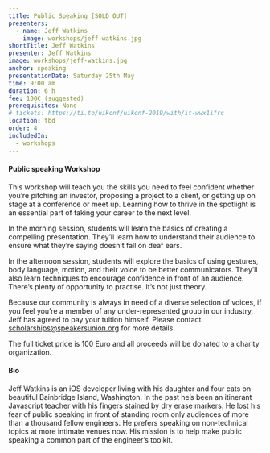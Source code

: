 ```yaml
---
title: Public Speaking [SOLD OUT]
presenters:
  - name: Jeff Watkins
    image: workshops/jeff-watkins.jpg
shortTitle: Jeff Watkins
presenter: Jeff Watkins
image: workshops/jeff-watkins.jpg
anchor: speaking
presentationDate: Saturday 25th May
time: 9:00 am
duration: 6 h
fee: 100€ (suggested)
prerequisites: None
# tickets: https://ti.to/uikonf/uikonf-2019/with/it-wwx1ifrc
location: tbd
order: 4
includedIn: 
  - workshops
---
```


#### Public speaking Workshop

This workshop will teach you the skills you need to feel confident whether you’re pitching an investor, proposing a project to a client, or getting up on stage at a conference or meet up. Learning how to thrive in the spotlight is an essential part of taking your career to the next level. 

In the morning session, students will learn the basics of creating a compelling presentation. They’ll learn how to understand their audience to ensure what they’re saying doesn’t fall on deaf ears.
 
In the afternoon session, students will explore the basics of using gestures, body language, motion, and their voice to be better communicators. They’ll also learn techniques to encourage confidence in front of an audience. There’s plenty of opportunity to practise. It’s not just theory.

Because our community is always in need of a diverse selection of voices, if you feel you’re a member of any under-represented group in our industry, Jeff has agreed to pay your tuition himself. Please contact scholarships@speakersunion.org for more details.

The full ticket price is 100 Euro and all proceeds will be donated to a charity organization.

#### Bio

Jeff Watkins is an iOS developer living with his daughter and four cats on beautiful Bainbridge Island, Washington. In the past he’s been an itinerant Javascript teacher with his fingers stained by dry erase markers. He lost his fear of public speaking in front of standing room only audiences of more than a thousand fellow engineers. He prefers speaking on non-technical topics at more intimate venues now. His mission is to help make public speaking a common part of the engineer’s toolkit. 
